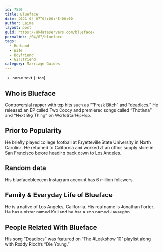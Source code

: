 ```yaml
---
id: 7520
title: Blueface
date: 2021-04-07T04:00:45+00:00
author: Laima
layout: post
guid: https://ukdataservers.com/blueface/
permalink: /04/07/blueface
tags:
  - Husband
  - Wife
  - Boyfriend
  - Girlfriend
category: Marriage Guides
---
```


* some text
{: toc}


## Who is Blueface
                  
                  
                  
Controversial rapper with top hits such as &#8220;&#8221;Freak Bitch&#8221; and &#8220;deadlocs.&#8221; He released an EP called Two Coccy and premiered songs called &#8220;Thotiana&#8221; and &#8220;Next Big Thing&#8221; on WorldStarHipHop.
                  
              
            
              
            
                
                
                
## Prior to Popularity
                  
                  
                  
He briefly played college football at Fayetteville State University in North Carolina. He returned to California and worked at an office supply store in San Francisco before heading back down to Los Angeles.
                  
              
            
              
            
                
                
                
## Random data
                  
                  
                  
His bluefacebleedem Instagram account has 6 million followers.
                  
              
            
              
            
                
                
                
## Family & Everyday Life of Blueface
                  
                  
                  
He is a native of Los Angeles, California. His real name is Jonathan Porter. He has a sister named Kali and he has a son named Javaughn.
                  
              
            
              
            
                
                
                
## People Related With Blueface
                  
                  
                  
His song &#8220;Deadlocs&#8221; was featured on &#8220;The #Leakshow 10&#8221; playlist along with Roddy Ricch&#8217;s &#8220;Die Young.&#8221;
                  
              
            
              
            
                
              
            
              
              
            
            
              
            
          
          
          